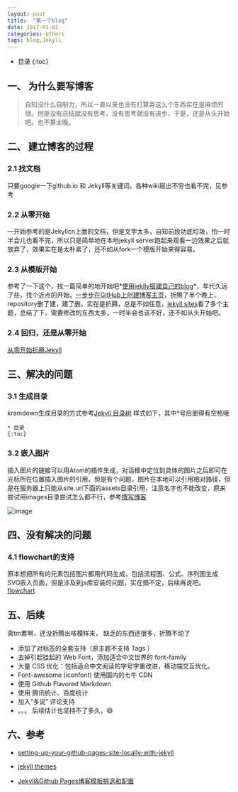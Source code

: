 ```yaml
---
layout: post
title:  "第一个blog"
date: 2017-01-01
categories: others
tags: blog,Jekyll
---
```

* 目录
{:toc}

## 一、 为什么要写博客
> 自知没什么自制力，所以一直以来也没有打算弄这么个东西实在是麻烦的很。但是没有总结就没有思考，没有思考就没有进步，于是，还是从头开始吧。也不算太晚。

## 二、 建立博客的过程

### 2.1 找文档
只要google一下github.io 和 Jekyll等关键词，各种wiki层出不穷也看不完，见参考

### 2.2 从零开始
一开始参考的是Jekyllcn上面的文档，但是文字太多，自知前段功底垃圾，怕一时半会儿也看不完，所以只是简单地在本地jekyll server跑起来观看一边效果之后就放弃了，效果实在是太朴素了，还不如从fork一个模版开始来得容易。

### 2.3 从模版开始
参考了一下这个，找一篇简单的地开始吧*[使用jeklly搭建自己的blog](http://jolestar.com/use-jekyll-as-blog/)*，年代久远了些，找个近点的开始，[一步步在GitHub上创建博客主页](http://www.pchou.info/ssgithubPage/2013-01-03-build-github-blog-page-01.html)，折腾了半个晚上，repository删了建，建了删，实在是折腾，总是不如任意，[jekyll sites](https://github.com/jekyll/jekyll/wiki/Sites)看了多个主题，总结了下，需要修改的东西太多，一时半会也该不好，还不如从头开始吧。

### 2.4 回归，还是从零开始
[从零开始折腾Jekyll](http://bluebiu.com/blog/learn-to-use-jekyll.html#section-9)


## 三、解决的问题

### 3.1 生成目录
kramdown生成目录的方式参考[Jekyll 目录树](https://www.zfanw.com/blog/jekyll-table-of-content.html)
样式如下，其中*号后面得有空格哦

```plain
* 目录
{:toc}
```

### 3.2 嵌入图片
插入图片的链接可以用Atom的插件生成，对话框中定位到具体的图片之后即可在光标所在位置插入图片的引用，但是有个问题，图片在本地可以引用相对路径，但是在服务器上只能从site.url下面的assets目录引用，注意名字也不能改变，原来尝试用images目录尝试怎么都不行，参考[撰写博客](http://jekyllcn.com/docs/posts/)

![image]({{site.url}}/assets/insert-image.png)


## 四、没有解决的问题

### 4.1 flowchart的支持
原本想把所有的元素包括图片都用代码生成，包括流程图、公式、序列图生成SVG嵌入页面，但是涉及到js库安装的问题，实在搞不定，后续再说吧。[flowchart](http://flowchart.js.org/)

## 五、后续
  真tm累啊，还没折腾出啥模样来，
  缺乏的东西还很多，折腾不动了
- 添加了对标签的全套支持（原主题不支持 Tags ）
- 去掉引起挂起的 Web Font，添加适合中文世界的 font-family
- 大量 CSS 优化：包括适合中文阅读的字号字重改进，移动端交互优化。
- Font-awesome (iconfont) 使用国内的七牛 CDN
- 使用 Github Flavored Markdown
- 使用 腾讯统计、百度统计
- 加入“多说” 评论支持
- 。。。
  后续估计也坚持不了多久，😄


## 六、参考
- [setting-up-your-github-pages-site-locally-with-jekyll](https://help.github.com/articles/setting-up-your-github-pages-site-locally-with-jekyll/)

- [jekyll themes](https://jekyllthemes.io/)

- [Jekyll&Github Pages博客模板挑选和配置](http://cenalulu.github.io/jekyll/choose-a-template-for-your-blog/#toc3)
